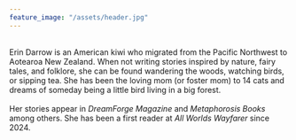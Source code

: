 ```yaml
---
feature_image: "/assets/header.jpg"
---
```


<br>
Erin Darrow is an American kiwi who migrated from the Pacific Northwest to Aotearoa New Zealand. When not writing stories inspired by nature, fairy tales, and folklore, she can be found wandering the woods, watching birds, or sipping tea. She has been the loving mom (or foster mom) to 14 cats and dreams of someday being a little bird living in a big forest.
<br><br>
Her stories appear in <i>DreamForge Magazine</i> and <i>Metaphorosis Books</i> among others. She has been a first reader at <i>All Worlds Wayfarer</i> since 2024.
<br>
